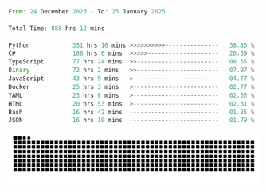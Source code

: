 <!--START_SECTION:waka-->

```rust
From: 24 December 2023 - To: 25 January 2025

Total Time: 888 hrs 12 mins

Python            351 hrs 16 mins >>>>>>>>>>---------------   38.86 %
C#                186 hrs 6 mins  >>>>>--------------------   20.59 %
TypeScript        77 hrs 24 mins  >>-----------------------   08.56 %
Binary            72 hrs 2 mins   >>-----------------------   07.97 %
JavaScript        43 hrs 9 mins   >------------------------   04.77 %
Docker            25 hrs 3 mins   >------------------------   02.77 %
YAML              23 hrs 6 mins   >------------------------   02.56 %
HTML              20 hrs 53 mins  >------------------------   02.31 %
Bash              16 hrs 42 mins  -------------------------   01.85 %
JSON              16 hrs 10 mins  -------------------------   01.79 %
```

<!--END_SECTION:waka-->


<picture>
  <source media="(prefers-color-scheme: dark)" srcset="https://raw.githubusercontent.com/jeerawut97/jeerawut97/output/github-contribution-grid-snake.svg">
  <img alt="github contribution grid snake animation" src="https://raw.githubusercontent.com/jeerawut97/jeerawut97/output/github-contribution-grid-snake.svg">
</picture>
